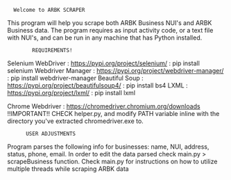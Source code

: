 

      Welcome to ARBK SCRAPER

This program will help you scrape both ARBK Business NUI's and ARBK Business data.
The program requires as input activity code, or a text file with NUI's, and can be run in any machine that has Python installed. 

            REQUIREMENTS!

Selenium WebDriver : https://pypi.org/project/selenium/ : pip install selenium
Webdriver Manager : https://pypi.org/project/webdriver-manager/ : pip install webdriver-manager
Beautiful Soup : https://pypi.org/project/beautifulsoup4/ : pip install bs4
LXML : https://pypi.org/project/lxml/ : pip install lxml

Chrome Webdriver : https://chromedriver.chromium.org/downloads !!IMPORTANT!! CHECK helper.py, and modify PATH variable inline with the directory you've extracted chromedriver.exe to.



          USER ADJUSTMENTS

Program parses the following info for businesses: name, NUI, address, status, phone, email. In order to edit the data parsed check main.py > scrapeBusiness function.
Check main.py for instructions on how to utilize multiple threads while scraping ARBK data
